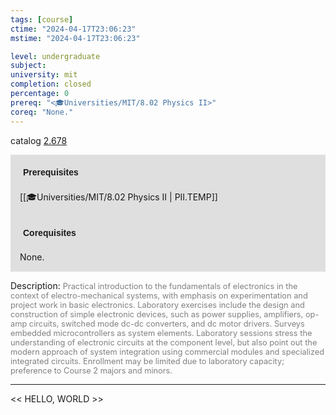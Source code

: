 ```yaml
---
tags: [course]
ctime: "2024-04-17T23:06:23"
mstime: "2024-04-17T23:06:23"

level: undergraduate
subject: 
university: mit
completion: closed
percentage: 0
prereq: "<🎓Universities/MIT/8.02 Physics II>"
coreq: "None."
---
```


catalog [2.678](http://student.mit.edu/catalog/m2b.html#2.678)

<span style="display: block; padding: 15px; background-color: rgb(100, 100, 100, 0.2);"><font id="m_prereq1903_0" style="display: block; font-family: Arial, sans-serif; font-weight: bold; padding: 5px">Prerequisites</font><br><span id="prereq1903_0">[[🎓Universities/MIT/8.02 Physics II | PII.TEMP]]</span></span>
<span style="display: block; padding: 15px; background-color: rgb(100, 100, 100, 0.2);"><font id="m_coreq1903_0" style="display: block; font-family: Arial, sans-serif; font-weight: bold; padding: 5px">Corequisites</font><br><span id="coreq1903_0">None.</span></span>

<font style="">Description:</font>
<font style="color: grey; font-size: 0.8rem;">Practical introduction to the fundamentals of electronics in the context of electro-mechanical systems, with emphasis on experimentation and project work in basic electronics. Laboratory exercises include the design and construction of simple electronic devices, such as power supplies, amplifiers, op-amp circuits, switched mode dc-dc converters, and dc motor drivers. Surveys embedded microcontrollers as system elements. Laboratory sessions stress the understanding of electronic circuits at the component level, but also point out the modern approach of system integration using commercial modules and specialized integrated circuits. Enrollment may be limited due to laboratory capacity; preference to Course 2 majors and minors.</font>



---

<< HELLO, WORLD >>

